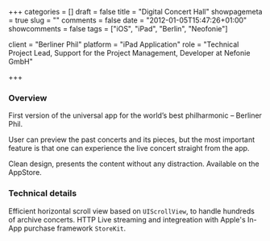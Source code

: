 +++
categories = []
draft = false
title = "Digital Concert Hall"
showpagemeta = true
slug = ""
comments = false
date = "2012-01-05T15:47:26+01:00"
showcomments = false
tags = ["iOS", "iPad", "Berlin", "Neofonie"]

client = "Berliner Phil"
platform = "iPad Application"
role = "Technical Project Lead, Support for the Project Management, Developer at Nefonie GmbH"

+++

### Overview

First version of the universal app for the world’s best philharmonic – Berliner Phil. 

User can preview the past concerts and its pieces, but the most important feature is that one can experience the live concert straight from the app. 

Clean design, presents the content without any distraction. Available on the AppStore.

### Technical details

Efficient horizontal scroll view based on `UIScrollView`, to handle hundreds of archive concerts. HTTP Live streaming and integreation with Apple's In-App purchase framework `StoreKit`.